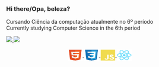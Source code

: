 ### Hi there/Opa, beleza?
 Cursando Ciência da computação atualmente no 6º período  
 Currently studying Computer Science in the 6th period

<div style ="display:flex; flex-direction: row;" >
  <a href="https://github.com/mateusdesu">
  <img height="180em" src="https://github-readme-stats.vercel.app/api?username=mateusdesu&show_icons=true&theme=dracula&include_all_commits=true&count_private=true"/>
  <img height="180em" src="https://github-readme-stats.vercel.app/api/top-langs/?username=mateusdesu&layout=compact&langs_count=7&theme=dracula"/>
</div>
<div style="display: inline_block" align="center"><br>
  <img align="center" alt="mateusdesu-HTML" height="30" width="40" src="https://raw.githubusercontent.com/devicons/devicon/master/icons/html5/html5-original.svg">
  <img align="center" alt="mateusdesu-CSS" height="30" width="40" src="https://raw.githubusercontent.com/devicons/devicon/master/icons/css3/css3-original.svg">
  <img align="center" alt="mateusdesu-Js" height="30" width="40" src="https://raw.githubusercontent.com/devicons/devicon/master/icons/javascript/javascript-plain.svg">
  <img align="center" alt="mateusdesu-React" height="30" width="40" src="https://raw.githubusercontent.com/devicons/devicon/master/icons/react/react-original.svg">
  
</div>
  
 ##

